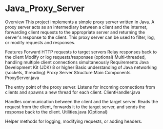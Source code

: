 # Java_Proxy_Server
Overview
This project implements a simple proxy server written in Java. A proxy server acts as an intermediary between a client and the internet, forwarding client requests to the appropriate server and returning the server's response to the client. This proxy server can be used to filter, log, or modify requests and responses.

Features
Forward HTTP requests to target servers
Relay responses back to the client
Modify or log requests/responses (optional)
Multi-threaded, handling multiple client connections simultaneously
Requirements
Java Development Kit (JDK) 8 or higher
Basic understanding of Java networking (sockets, threading)
Proxy Server Structure
Main Components
ProxyServer.java

The entry point of the proxy server.
Listens for incoming connections from clients and spawns a new thread for each client.
ClientHandler.java

Handles communication between the client and the target server.
Reads the request from the client, forwards it to the target server, and sends the response back to the client.
Utilities.java (Optional)

Helper methods for logging, modifying requests, or adding headers.
